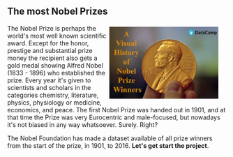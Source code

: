 ## The most Nobel Prizes
<p><img style="float: right;margin:5px 20px 5px 1px; max-width:250px" src="https://github.com/DilipJainDj/A-Visual-History-of-Nobel-Prize-Winners/blob/master/A-Visual-History-of-Nobel-Prize-Winners.png"></p>
<p>The Nobel Prize is perhaps the world's most well known scientific award. Except for the honor, prestige and substantial prize money the recipient also gets a gold medal showing Alfred Nobel (1833 - 1896) who established the prize. Every year it's given to scientists and scholars in the categories chemistry, literature, physics, physiology or medicine, economics, and peace. The first Nobel Prize was handed out in 1901, and at that time the Prize was very Eurocentric and male-focused, but nowadays it's not biased in any way whatsoever. Surely. Right?</p>
<p>The Nobel Foundation has made a dataset available of all prize winners from the start of the prize, in 1901, to 2016. <strong>Let's get start the project</strong>.</p>

